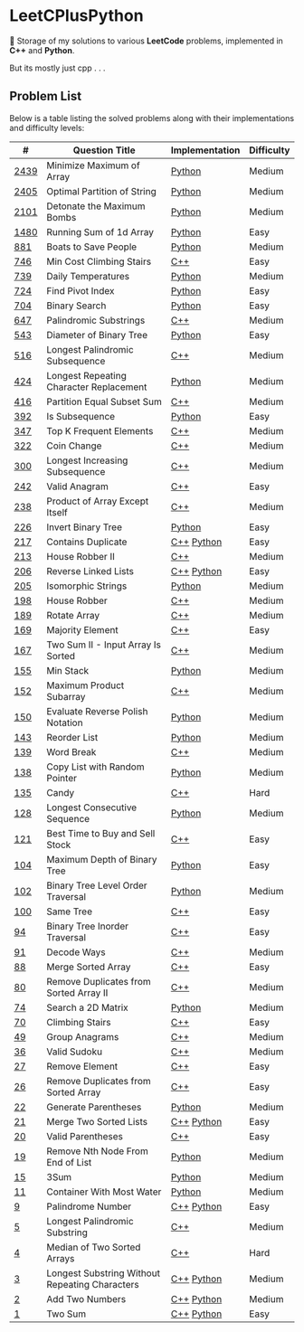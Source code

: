 # LeetCPlusPython

🚀 Storage of my solutions to various **LeetCode** problems, implemented in
**C++** and **Python**.

But its mostly just cpp . . .

## Problem List

Below is a table listing the solved problems along with their implementations and difficulty levels:

| #                                                                                                                         | Question Title                                 | Implementation                                                                | Difficulty |
|---------------------------------------------------------------------------------------------------------------------------|------------------------------------------------|-------------------------------------------------------------------------------|------------|
| [2439](https://leetcode.com/problems/minimize-maximum-of-array/)                                                          | Minimize Maximum of Array                      | [Python](./Medium/MinimizeMaxofArray.py)                                      | Medium     |
| [2405](https://leetcode.com/problems/optimal-partition-of-string/)                                                        | Optimal Partition of String                    | [Python](./Medium/OptimalPartitionofStrings.py)                               | Medium     |
| [2101](https://leetcode.com/problems/detonate-the-maximum-bombs/)                                                         | Detonate the Maximum Bombs                     | [Python](./Medium/DetonateMaxBombs.py)                                        | Medium     |
| [1480](https://leetcode.com/problems/running-sum-of-1d-array/)                                                            | Running Sum of 1d Array                        | [Python](./Easy/RunningSumofOneDArray.py)                                     | Easy       |
| [881](https://leetcode.com/problems/boats-to-save-people/?envType=daily-question&envId=2023-09-01)                        | Boats to Save People                           | [Python](./Medium/BoatstoSavePeople.py)                                       | Medium     |
| [746](https://leetcode.com/problems/min-cost-climbing-stairs/)                                                            | Min Cost Climbing Stairs                       | [C++](./Easy/MinCostClimbingStairs.cpp)                                       | Easy       |
| [739](https://leetcode.com/problems/daily-temperatures/)                                                                  | Daily Temperatures                             | [Python](./Medium/DailyTemperatures.py)                                       | Medium     |
| [724](https://leetcode.com/problems/find-pivot-index/?envType=daily-question&envId=2023-09-01)                            | Find Pivot Index                               | [Python](./Easy/FindPivotIndex.py)                                            | Easy       |
| [704](https://leetcode.com/problems/binary-search/)                                                                       | Binary Search                                  | [Python](./Easy/BinarySearch.py)                                              | Easy       |
| [647](https://leetcode.com/problems/palindromic-substrings/)                                                              | Palindromic Substrings                         | [C++](./Medium/PalindromicSubstrings.cpp)                                     | Medium     |
| [543](https://leetcode.com/problems/diameter-of-binary-tree/)                                                             | Diameter of Binary Tree                        | [Python](./Easy/DiameterofBinaryTree.py)                                      | Easy       |
| [516](https://leetcode.com/problems/longest-palindromic-subsequence/)                                                     | Longest Palindromic Subsequence                | [C++](./Medium/LongestPalindromicSubsequence.cpp)                             | Medium     |
| [424](https://leetcode.com/problems/longest-repeating-character-replacement/)                                             | Longest Repeating Character Replacement        | [Python](./Medium/LongestRepeatingCharacterReplacement.py)                    | Medium     |
| [416](https://leetcode.com/problems/partition-equal-subset-sum/)                                                          | Partition Equal Subset Sum                     | [C++](./Medium/PartitionEqualSubsetSum.cpp)                                   | Medium     |
| [392](https://leetcode.com/problems/is-subsequence/?envType=daily-question&envId=2023-09-01)                              | Is Subsequence                                 | [Python](./Easy/IsSubsequence.py)                                             | Easy       |
| [347](https://leetcode.com/problems/top-k-frequent-elements/)                                                             | Top K Frequent Elements                        | [C++](./Medium/TopKFrequentElements.cpp)                                      | Medium     |
| [322](https://leetcode.com/problems/coin-change/)                                                                         | Coin Change                                    | [C++](./Medium/CoinChange.cpp)                                                | Medium     |
| [300](https://leetcode.com/problems/longest-increasing-subsequence/)                                                      | Longest Increasing Subsequence                 | [C++](./Medium/LongestIncreasingSubsequence.cpp)                              | Medium     |
| [242](https://leetcode.com/problems/valid-anagram/)                                                                       | Valid Anagram                                  | [C++](./Easy/ValidAnagram.cpp)                                                | Easy       |
| [238](https://leetcode.com/problems/product-of-array-except-self/)                                                        | Product of Array Except Itself                 | [C++](./Medium/ProductofArrayExceptItself.cpp)                                | Medium     |
| [226](https://leetcode.com/problems/invert-binary-tree/)                                                                  | Invert Binary Tree                             | [Python](./Easy/InvertBinaryTree.py)                                          | Easy       |
| [217](https://leetcode.com/problems/contains-duplicate/)                                                                  | Contains Duplicate                             | [C++](./Easy/ContainsDuplicate.cpp) [Python](./Easy/ContainsDuplicates.py)    | Easy       |
| [213](https://leetcode.com/problems/house-robber-ii/)                                                                     | House Robber II                                | [C++](./Medium/HouseRobberII.cpp)                                             | Medium     |
| [206](https://leetcode.com/problems/reverse-linked-list/)                                                                 | Reverse Linked Lists                           | [C++](./Easy/ReverseLinkedLists.cpp) [Python](./Easy/ReverseLinkedLists.py)   | Easy       |
| [205](https://leetcode.com/problems/isomorphic-strings/?envType=daily-question&envId=2023-09-01)                          | Isomorphic Strings                             | [Python](./Easy/IsomorphicStrings.py)                                         | Medium     |
| [198](https://leetcode.com/problems/house-robber/)                                                                        | House Robber                                   | [C++](./Medium/HouseRobber.cpp)                                               | Medium     |
| [189](https://leetcode.com/problems/rotate-array/?envType=study-plan-v2&envId=top-interview-150)                          | Rotate Array                                   | [C++](./Medium/RotateArray.cpp)                                               | Medium     |
| [169](https://leetcode.com/problems/majority-element/?envType=study-plan-v2&envId=top-interview-150)                      | Majority Element                               | [C++](./Easy/MajorityElement.cpp)                                             | Easy       |
| [167](https://leetcode.com/problems/two-sum-ii-input-array-is-sorted/)                                                    | Two Sum II - Input Array Is Sorted             | [C++](./Medium/TwoSumII-InputArrayIsSorted.cpp)                               | Medium     |
| [155](https://leetcode.com/problems/min-stack/)                                                                           | Min Stack                                      | [Python](./Medium/MinStack.py)                                                | Medium     |
| [152](https://leetcode.com/problems/maximum-product-subarray/)                                                            | Maximum Product Subarray                       | [C++](./Medium/MaximumProductSubarray.cpp)                                    | Medium     |
| [150](https://leetcode.com/problems/evaluate-reverse-polish-notation/)                                                    | Evaluate Reverse Polish Notation               | [Python](./Medium/EvaluateReversePolishNotation.py)                           | Medium     |
| [143](https://leetcode.com/problems/reorder-list/)                                                                        | Reorder List                                   | [Python](./Medium/ReorderList.py)                                             | Medium     |
| [139](https://leetcode.com/problems/word-break/)                                                                          | Word Break                                     | [C++](./Medium/WordBreak.cpp)                                                 | Medium     |
| [138](https://leetcode.com/problems/copy-list-with-random-pointer/)                                                       | Copy List with Random Pointer                  | [Python](./Medium/CopyListwithRandomPointer.py)                               | Medium     |
| [135](https://leetcode.com/problems/candy/?envType=study-plan-v2&envId=top-interview-150)                                 | Candy                                          | [C++](./Hard/Candy.cpp)                                                       | Hard       |
| [128](https://leetcode.com/problems/longest-consecutive-sequence/)                                                        | Longest Consecutive Sequence                   | [Python](./Medium/LongestConsecutiveSequence.py)                              | Medium     |
| [121](https://leetcode.com/problems/best-time-to-buy-and-sell-stock/?envType=study-plan-v2&envId=top-interview-150)       | Best Time to Buy and Sell Stock                | [C++](./Easy/BestTimeToBuyAndSellStocks.cpp)                                  | Easy       |
| [104](https://leetcode.com/problems/maximum-depth-of-binary-tree/)                                                        | Maximum Depth of Binary Tree                   | [Python](./Easy/MaximumDepthofBinaryTree.py)                                  | Easy       |
| [102](https://leetcode.com/problems/binary-tree-level-order-traversal/?envType=daily-question&envId=2023-09-01)           | Binary Tree Level Order Traversal              | [Python](./Medium/BinaryTreeLevelOrderTraversal.py)                           | Medium     |
| [100](https://leetcode.com/problems/same-tree/)                                                                           | Same Tree                                      | [C++](./Easy/SameTree.cpp)                                                    | Easy       |
| [94](https://leetcode.com/problems/binary-tree-inorder-traversal/)                                                        | Binary Tree Inorder Traversal                  | [C++](./Easy/BinaryTreeInorderTraversal.cpp)                                  | Easy       |
| [91](https://leetcode.com/problems/decode-ways/)                                                                          | Decode Ways                                    | [C++](./Medium/DecodeWays.cpp)                                                | Medium     |
| [88](https://leetcode.com/problems/merge-sorted-array/?envType=study-plan-v2&envId=top-interview-150)                     | Merge Sorted Array                             | [C++](./Easy/MergeSortedArray.cpp)                                            | Easy       |
| [80](https://leetcode.com/problems/remove-duplicates-from-sorted-array-ii/?envType=study-plan-v2&envId=top-interview-150) | Remove Duplicates from Sorted Array II         | [C++](./Medium/RemoveDuplicatesFromSortedArrayII.cpp)                         | Medium     |
| [74](https://leetcode.com/problems/search-a-2d-matrix/)                                                                   | Search a 2D Matrix                             | [Python](./Medium/SearchA2DMatrix.py)                                         | Medium     |
| [70](https://leetcode.com/problems/climbing-stairs/)                                                                      | Climbing Stairs                                | [C++](./Easy/ClimbingStairs.cpp)                                              | Easy       |
| [49](https://leetcode.com/problems/group-anagrams/)                                                                       | Group Anagrams                                 | [C++](./Medium/GroupAnagrams.cpp)                                             | Medium     |
| [36](https://leetcode.com/problems/valid-sudoku/)                                                                         | Valid Sudoku                                   | [C++](./Medium/ValidSudoku.cpp)                                               | Medium     |
| [27](https://leetcode.com/problems/remove-element/?envType=study-plan-v2&envId=top-interview-150)                         | Remove Element                                 | [C++](./Easy/RemoveElement.cpp)                                               | Easy       |
| [26](https://leetcode.com/problems/remove-duplicates-from-sorted-array/?envType=study-plan-v2&envId=top-interview-150)    | Remove Duplicates from Sorted Array            | [C++](./Easy/RemoveDuplicatesFromSortedArray.cpp)                             | Easy       |
| [22](https://leetcode.com/problems/generate-parentheses/)                                                                 | Generate Parentheses                           | [Python](./Medium/GenerateParentheses.py)                                     | Medium     |
| [21](https://leetcode.com/problems/merge-two-sorted-lists/)                                                               | Merge Two Sorted Lists                         | [C++](./Easy/MergeTwoSortedLists.cpp) [Python](./Easy/MergeTwoSortedLists.py) | Easy       |
| [20](https://leetcode.com/problems/valid-parentheses/)                                                                    | Valid Parentheses                              | [C++](./Easy/ValidParentheses.cpp)                                            | Easy       |
| [19](https://leetcode.com/problems/remove-nth-node-from-end-of-list/)                                                     | Remove Nth Node From End of List               | [Python](./Medium/RemoveNthNodefromEndofList.py)                              | Medium     |
| [15](https://leetcode.com/problems/3sum/)                                                                                 | 3Sum                                           | [Python](./Medium/3Sum.py)                                                    | Medium     |
| [11](https://leetcode.com/problems/container-with-most-water/)                                                            | Container With Most Water                      | [Python](./Medium/ContainerWithMostWater.py)                                  | Medium     |
| [9](https://leetcode.com/problems/palindrome-number/)                                                                     | Palindrome Number                              | [C++](./Easy/Palindrome.cpp) [Python](./Easy/Palindrome.py)                   | Easy       |
| [5](https://leetcode.com/problems/longest-palindromic-substring/)                                                         | Longest Palindromic Substring                  | [C++](./Medium/LongestPalindromicSubstring.cpp)                               | Medium     |
| [4](https://leetcode.com/problems/median-of-two-sorted-arrays/?envType=list&envId=rlfab1sc)                               | Median of Two Sorted Arrays                    | [C++](./Hard/MedianOfTwoSortedArrays.cpp)                                     | Hard       |
| [3](https://leetcode.com/problems/longest-substring-without-repeating-characters/)                                        | Longest Substring Without Repeating Characters | [C++](./Medium/LongestSubstring.cpp) [Python](./Medium/LongestSubstring.py)   | Medium     |
| [2](https://leetcode.com/problems/add-two-numbers/)                                                                       | Add Two Numbers                                | [C++](./Medium/AddTwoNumbers.cpp) [Python](./Medium/AddTwoNumbers.py)         | Medium     |
| [1](https://leetcode.com/problems/two-sum/)                                                                               | Two Sum                                        | [C++](./Easy/TwoSum.cpp) [Python](./Easy/TwoSum.py)                           | Easy       |
